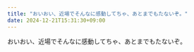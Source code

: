 ```yaml
---
title: "おいおい、近場でそんなに感動してちゃ、あとまでもたないぞ。"
date: 2024-12-21T15:31:30+09:00
---
```

おいおい、近場でそんなに感動してちゃ、あとまでもたないぞ。
